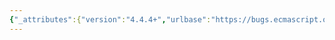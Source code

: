 ```yaml
---
{"_attributes":{"version":"4.4.4+","urlbase":"https://bugs.ecmascript.org/","maintainer":"dherman@mozilla.com"},"bug":{"bug_id":3748,"creation_ts":"2015-02-04 13:32:00 -0800","short_desc":"refactor out ParseModule as its own operation","delta_ts":"2015-02-19 19:11:02 -0800","product":"Draft for 6th Edition","component":"Modules","version":"Rev 32: February 2, 2015 Draft","rep_platform":"All","op_sys":"All","bug_status":"RESOLVED","resolution":"FIXED","priority":"Normal","bug_severity":"enhancement","everconfirmed":true,"reporter":{"uid":"dherman","name":"Dave Herman"},"assigned_to":{"uid":"allen","name":"Allen Wirfs-Brock"},"cc":["dherman","jorendorff","samth"],"long_desc":[{"commentid":12107,"comment_count":0,"who":{"uid":"dherman","name":"Dave Herman"},"bug_when":"2015-02-04 13:32:54 -0800","thetext":"The parsing of modules is currently open-coded in the middle of ParseModuleAndImports. It should be its own stand-alone ParseModule operation. (It should construct a Normal Module Record per bug 3747 and initialize the [[Realm]] property per bug 3746.)\n\nSee https://gist.github.com/dherman/cad85565e0eb16d0a22d for details.\n\nDave"},{"commentid":12213,"comment_count":1,"who":{"uid":"allen","name":"Allen Wirfs-Brock"},"bug_when":"2015-02-07 18:43:41 -0800","thetext":"Wouldn't it be better to make the setting of the Module Rcord [[Realm]] a separate step of TopLevelModuleEvaluationJob (or other clients) rather than making it a parameter of of ParseModule?\n\nThere aren't any other other dependencies upon the Realm in ParseModule and I can imagine that other specifications might want to parse a module prior to having a realm to associate it with."},{"commentid":12830,"comment_count":2,"who":{"uid":"dherman","name":"Dave Herman"},"bug_when":"2015-02-17 12:48:29 -0800","thetext":"> Wouldn't it be better to make the setting of the Module Rcord [[Realm]] a\n> separate step of TopLevelModuleEvaluationJob (or other clients) rather than\n> making it a parameter of of ParseModule?\n\nEither way works fine for me. The loader spec needs to set the [[Realm]] property after parsing but it can do this imperatively.\n\nDave"},{"commentid":12856,"comment_count":3,"who":{"uid":"allen","name":"Allen Wirfs-Brock"},"bug_when":"2015-02-17 17:30:51 -0800","thetext":"fixed in rev34 editor's draft"},{"commentid":13096,"comment_count":4,"who":{"uid":"allen","name":"Allen Wirfs-Brock"},"bug_when":"2015-02-19 19:11:02 -0800","thetext":"fixed in rev34"}]}}
---
```

